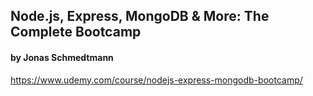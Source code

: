 ## Node.js, Express, MongoDB & More: The Complete Bootcamp
#### by Jonas Schmedtmann
https://www.udemy.com/course/nodejs-express-mongodb-bootcamp/